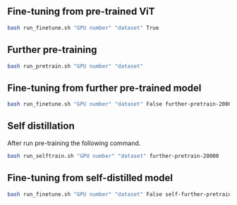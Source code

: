 ## Fine-tuning from pre-trained ViT
```bash 
bash run_finetune.sh "GPU number" "dataset" True
```


## Further pre-training
```bash
bash run_pretrain.sh "GPU number" "dataset"
```

## Fine-tuning from further pre-trained model
```bash 
bash run_finetune.sh "GPU number" "dataset" False further-pretrain-2000
```


## Self distillation
After run pre-training the following command.

```bash
bash run_selftrain.sh "GPU number" "dataset" further-pretrain-20000
```


## Fine-tuning from self-distilled model
```bash 
bash run_finetune.sh "GPU number" "dataset" False self-further-pretrain-20000
```

